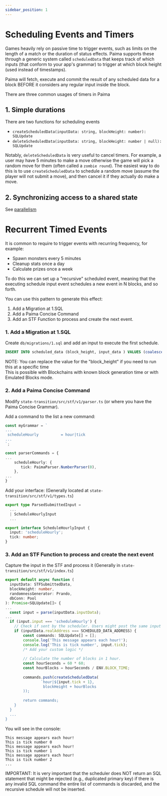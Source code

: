```yaml
---
sidebar_position: 1
---
```


# Scheduling Events and Timers

Games heavily rely on passive time to trigger events, such as limits on the length of a match or the duration of status effects. Paima supports these through a generic system called `scheduledData` that keeps track of which inputs (that conform to your app's grammar) to trigger at which block height (used instead of timestamps).

Paima will fetch, execute and commit the result of any scheduled data for a block BEFORE it considers any regular input inside the block.

There are three common usages of timers in Paima

## 1. Simple durations

There are two functions for scheduling events
- `createScheduledData(inputData: string, blockHeight: number): SQLUpdate`
- `deleteScheduledData(inputData: string, blockHeight: number | null): SQLUpdate`

Notably, `deleteScheduledData` is very useful to cancel timers. For example, a user may have 5 minutes to make a move otherwise the game will pick a random move for them (often called a `zombie round`). The easiest way to do this is to use `createScheduledData` to schedule a random move (assume the player will not submit a move), and then cancel it if they actually do make a move.

## 2. Synchronizing access to a shared state

See [parallelism](../200-read-write-L2-state/200-parallelism.md)


# Recurrent Timed Events

It is common to require to trigger events with recurring frequency, for example: 
  * Spawn monsters every 5 minutes
  * Cleanup stats once a day
  * Calculate prizes once a week

To do this we can set up a "recursive" scheduled event, meaning that the executing schedule input event schedules a new event in N blocks, and so forth.

You can use this pattern to generate this effect:

1. Add a Migration at 1.SQL 
2. Add a Paima Concise Command
3. Add an STF Function to process and create the next event. 

### 1. Add a Migration at 1.SQL 
Create `db/migrations/1.sql` and add an input to execute the first schedule. 

```SQL
INSERT INTO scheduled_data (block_height, input_data ) VALUES (coalesce((SELECT block_height FROM block_heights order by block_height desc LIMIT 1), 0) + 1, 'hour|0');
```

NOTE: You can replace the value for the "block_height" if you need to run this at a specific time  
This is possible with Blockchains with known block generation time or with Emulated Blocks mode.


### 2. Add a Paima Concise Command
Modify `state-transition/src/stf/v1/parser.ts` (or where you have the Paima Concise Grammar).

Add a command to the list a new command:
```ts
const myGrammar = `
...
 scheduleHourly          = hour|tick
...
`;

const parserCommands = {
...
    scheduleHourly: {
       tick: PaimaParser.NumberParser(0),
    },
...
}
```

Add your interface: (Generally located at `state-transition/src/stf/v1/types.ts`) 
```ts
export type ParsedSubmittedInput =
  ...
  | ScheduleHourlyInput
  ...

export interface ScheduleHourlyInput {
  input: 'scheduleHourly';
  tick: number;
}
```

### 3. Add an STF Function to process and create the next event

Capture the input in the STF and process it (Generally in `state-transition/src/stf/v1/index.ts`)

```ts
export default async function (
  inputData: STFSubmittedData,
  blockHeight: number,
  randomnessGenerator: Prando,
  dbConn: Pool
): Promise<SQLUpdate[]> {
...
  const input = parse(inputData.inputData);
...
  if (input.input === 'scheduleHourly') {
    // Check if sent by the scheduler. Users might post the same input payload.
    if (inputData.realAddress === SCHEDULED_DATA_ADDRESS) {
        const commands: SQLUpdate[] = [];
        console.log('This message appears each hour!');
        console.log('This is tick number', input.tick);
        /* Add your custom logic */
        
        // Calculate the number of blocks in 1 hour. 
        const hourSeconds = 60 * 60;
        const hourBlocks = hourSeconds / ENV.BLOCK_TIME;
        
        commands.push(createScheduledData(
                `hour|${input.tick + 1},
                 blockHeight + hourBlocks
        ));
        
        return commands;
    }
  }
  ...
}
```

You will see in the console:
```
This message appears each hour!
This is tick number 0
This message appears each hour!
This is tick number 1
This message appears each hour!
This is tick number 2
...
```

IMPORTANT: It is very important that the scheduler does NOT return an SQL statement that might be rejected (e.g., duplicated primary key) if there is any invalid SQL command the entire list of commands is discarded, and the recursive schedule will not be inserted.
